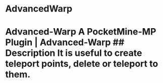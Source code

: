# AdvancedWarp
# Advanced-Warp A PocketMine-MP Plugin | Advanced-Warp  ## Description  It is useful to create teleport points, delete or teleport to them.
